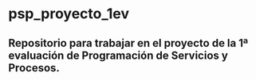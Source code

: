 # psp_proyecto_1ev
Repositorio para trabajar en el proyecto de la 1ª evaluación de Programación de Servicios y Procesos.
-----------------------------------------------------------------------------------------------------

